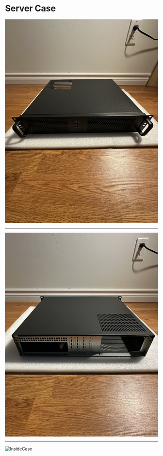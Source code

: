 # Server Case 

![FrontCase](/IMAGES/Front.jpg)
<br> 
<hr> 

![BackCase](/IMAGES/Back.jpg)
<br>
<hr>

![InsideCase](/IMAGES/Inside.jpg)
